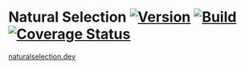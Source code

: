 # Natural Selection [![Version](https://img.shields.io/npm/v/@natural-selection/core)](https://www.npmjs.com/package/@natural-selection/core) [![Build](https://img.shields.io/travis/com/tpict/natural-selection/master)](https://travis-ci.com/github/tpict/natural-selection/master) [![Coverage Status](https://coveralls.io/repos/github/tpict/natural-selection/badge.svg?branch=master)](https://coveralls.io/github/tpict/natural-selection?branch=master)

[naturalselection.dev](https://naturalselection.dev)
